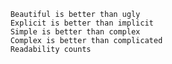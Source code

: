         Beautiful is better than ugly
        Explicit is better than implicit
        Simple is better than complex
        Complex is better than complicated
        Readability counts
